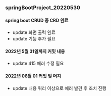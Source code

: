 ### springBootProject_20220530

#### spring boot CRUD 중 CRD 완료
  - update 화면 출력 완료
  - update 기능 추가 필요

#### 2022년 5월 31일까지 커밋 내용
  - update 415 에러 수정 필요

#### 2022년 06월 01 커밋 및 머지
  - update 내용 쿼리 이상으로 에러 발견 후 조치 진행
